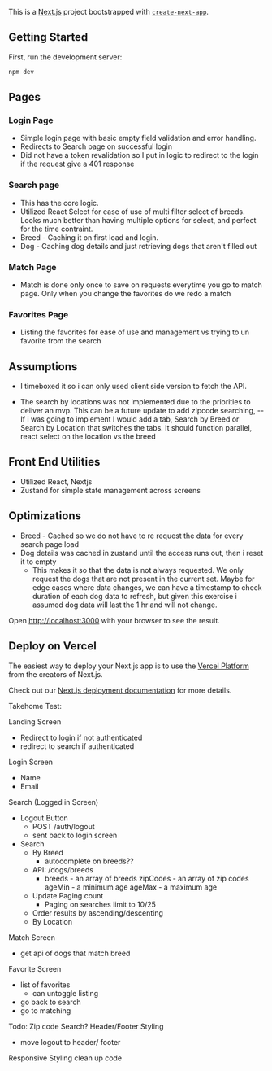 This is a [Next.js](https://nextjs.org/) project bootstrapped with [`create-next-app`](https://github.com/vercel/next.js/tree/canary/packages/create-next-app).

## Getting Started

First, run the development server:

```bash
npm dev
```



## Pages

### Login Page
  - Simple login page with basic empty field validation and error handling.
  - Redirects to Search page on successful login
  - Did not have a token revalidation so I put in logic to redirect to the login if the request give a 401 response
### Search page
  - This has the core logic.
  - Utilized React Select for ease of use of multi filter select of breeds. Looks much better than having multiple options for select, and perfect for the time contraint.
  - Breed - Caching it on first load and login. 
  - Dog - Caching dog details and just retrieving dogs that aren't filled out

### Match Page
 - Match is done only once to save on requests everytime you go to match page. Only when you change the favorites do we redo a match

### Favorites Page
- Listing the favorites for ease of use and management vs trying to un favorite from the search


## Assumptions

- I timeboxed it so i can only used client side version to fetch the API. 

- The search by locations was not implemented due to the priorities to deliver an mvp. This can be a future update to add zipcode searching, 
-- If i was going to implement I would add a tab, Search by Breed or Search by Location that switches the tabs. It should function parallel, react select on the location vs the breed 


## Front End Utilities
- Utilized React, Nextjs 
- Zustand for simple state management across screens

## Optimizations
- Breed - Cached so we do not have to re request the data for every search page load
- Dog details was cached in zustand until the access runs out, then i reset it to empty
  - This makes it so that the data is not always requested. We only request the dogs that are not present in the current set. Maybe for edge cases where data changes, we can have a timestamp to check duration of each dog data to refresh, but given this exercise i assumed dog data will last the 1 hr and will not change.
 


Open [http://localhost:3000](http://localhost:3000) with your browser to see the result.

## Deploy on Vercel

The easiest way to deploy your Next.js app is to use the [Vercel Platform](https://vercel.com/new?utm_medium=default-template&filter=next.js&utm_source=create-next-app&utm_campaign=create-next-app-readme) from the creators of Next.js.

Check out our [Next.js deployment documentation](https://nextjs.org/docs/deployment) for more details.

Takehome Test:

Landing Screen

- Redirect to login if not authenticated
- redirect to search if authenticated

Login Screen

- Name
- Email

Search (Logged in Screen)

- Logout Button
  - POST /auth/logout
  - sent back to login screen
- Search
  - By Breed
    - autocomplete on breeds??
  - API: /dogs/breeds
    - breeds - an array of breeds
      zipCodes - an array of zip codes
      ageMin - a minimum age
      ageMax - a maximum age
  - Update Paging count
    - Paging on searches limit to 10/25
  - Order results by ascending/descenting
  - By Location

Match Screen

- get api of dogs that match breed

Favorite Screen

- list of favorites
  - can untoggle listing
- go back to search
- go to matching


Todo:
Zip code Search?
Header/Footer Styling
  - move logout to header/ footer

Responsive Styling 
clean up code
